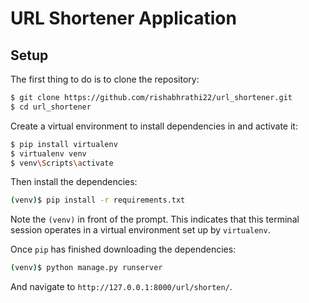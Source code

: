 # URL Shortener Application

## Setup

The first thing to do is to clone the repository:

```sh
$ git clone https://github.com/rishabhrathi22/url_shortener.git
$ cd url_shortener
```

Create a virtual environment to install dependencies in and activate it:

```sh
$ pip install virtualenv
$ virtualenv venv
$ venv\Scripts\activate
```

Then install the dependencies:

```sh
(venv)$ pip install -r requirements.txt
```
Note the `(venv)` in front of the prompt. This indicates that this terminal
session operates in a virtual environment set up by `virtualenv`.

Once `pip` has finished downloading the dependencies:
```sh
(venv)$ python manage.py runserver
```
And navigate to `http://127.0.0.1:8000/url/shorten/`.

